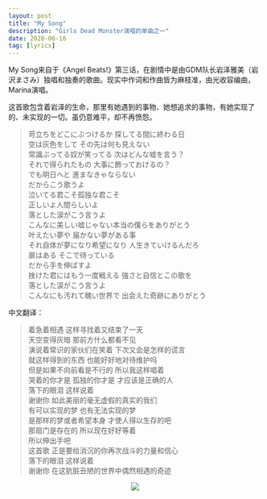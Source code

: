 ```yaml
---
layout: post
title: "My Song"
description: "Girls Dead Monster演唱的单曲之一"
date: 2020-06-10
tag: [lyrics]
---
```

My Song来自于《Angel Beats!》第三话，在剧情中是由GDM队长岩泽雅美（岩沢まさみ）独唱和独奏的歌曲。现实中作词和作曲皆为麻枝准，由光收容编曲，Marina演唱。   

这首歌包含着岩泽的生命，那里有她遇到的事物、她想追求的事物，有她实现了的、未实现的一切。虽仍意难平，却不再愤怨。   

>苛立ちをどこにぶつけるか 探してる間に終わる日  
>空は灰色をして その先は何も見えない   
>常識ぶってる奴が笑ってる 次はどんな嘘を言う？  
>それで得られたもの 大事に飾っておけるの？  
>でも明日へと 進まなきゃならない  
>だからこう歌うよ  
>泣いてる君こそ孤独な君こそ  
>正しいよ人間らしいよ  
>落とした涙がこう言うよ  
>こんなに美しい嘘じゃない本当の僕らをありがとう  
>叶えたい夢や 届かない夢がある事  
>それ自体が夢になり希望になり 人生きていけるんだろ  
>扉はある そこで待っている  
>だから手を伸ばすよ  
>挫けた君にはもう一度戦える 強さと自信とこの歌を  
>落とした涙がこう言うよ  
>こんなにも汚れて醜い世界で 出会えた奇跡にありがとう    

中文翻译：
>着急着相遇 这样寻找着又结束了一天  
 天空变得灰暗 那前方什么都看不见  
 演说着常识的家伙们在笑着 下次又会是怎样的谎言  
 就这样得到的东西 也能好好地对待维护吗  
 但是如果不向前看是不行的 所以我这样唱着  
 哭着的你才是 孤独的你才是 才应该是正确的人  
 落下的眼泪 这样说着  
 谢谢你 如此美丽的毫无虚假的真实的我们  
 有可以实现的梦 也有无法实现的梦  
 是那样的梦或者希望本身 才使人得以生存的吧  
 那扇门是存在的 所以现在好好等着  
 所以伸出手吧  
 这首歌 正是要给消沉的你再次战斗的力量和信心  
 落下的眼泪 这样说着  
 谢谢你 在这肮脏丑陋的世界中偶然相遇的奇迹  

<p align="center" title="岩泽"><img src="/1b2875b4a7d1450ea73895472cca519a.jpeg"></p>
